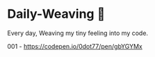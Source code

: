 # Daily-Weaving 🧶
Every day, Weaving my tiny feeling into my code.

001 - https://codepen.io/0dot77/pen/gbYGYMx